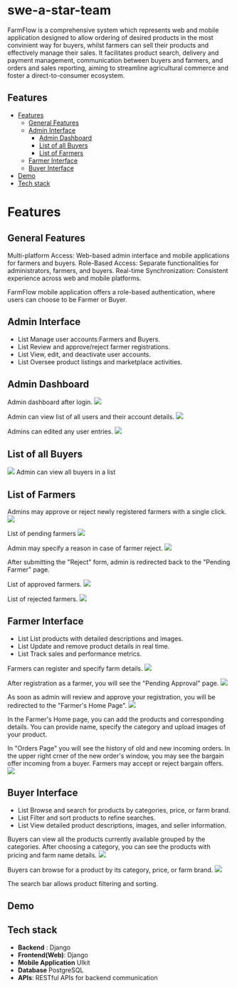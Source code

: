 # swe-a-star-team

FarmFlow is a comprehensive system which represents web and mobile application designed to allow ordering of desired products in the most convinient way for buyers, whilst farmers can sell their products and effectively manage their sales. It facilitates product search, delivery and payment management, communication between buyers and farmers, and orders and sales reporting, aiming to streamline agricultural commerce and foster a direct-to-consumer ecosystem.

## Features

- [Features](#features)
  - [General Features](#General-features)
  - [Admin Interface](#Admin-intergace)
    - [Admin Dashboard](#Admin-dashboard)
    - [List of all Buyers](#List-of-all-buyers)
    - [List of Farmers](#List-of-farmers)
  - [Farmer Interface](#Farmer-interface)
  - [Buyer Interface](#Buyer-interface)
- [Demo](#demo)
- [Tech stack](#tech-stack)
  
# Features
## General Features
Multi-platform Access: Web-based admin interface and mobile applications for farmers and buyers.
Role-Based Access: Separate functionalities for administrators, farmers, and buyers.
Real-time Synchronization: Consistent experience across web and mobile platforms.

FarmFlow mobile application offers a role-based authentication, where users can choose to be Farmer or Buyer.

## Admin Interface
* List Manage user accounts:Farmers and Buyers.
* List Review and approve/reject farmer registrations.
* List View, edit, and deactivate user accounts.
* List Oversee product listings and marketplace activities.

## Admin Dashboard

Admin dashboard after login.
![](/assets/admin_dashboard.jpeg)

Admin can view list of all users and their account details.
![](/assets/admin_users_list.jpeg)

Admins can edited any user entries.
![](/assets/admin_editjpeg)

## List of all Buyers

![](/assets/admin_buyers_list.jpeg)
Admin can view all buyers in a list

## List of Farmers

Admins may approve or reject newly registered farmers with a single click.
![](/assets/farmers-reject.jpeg)

List of pending farmers
![](/assets/pending_farmers_list.png)

Admin may specify a reason in case of farmer reject.
![](/assets/reject_resoning.png)

After submitting the "Reject" form, admin is redirected back to the "Pending Farmer" page.

List of approved farmers.
![](/assets/approved_farmer_list.png)

List of rejected farmers.
![](/assets/rejected_farmer_list.png)

## Farmer Interface

* List List products with detailed descriptions and images.
* List Update and remove product details in real time.
* List Track sales and performance metrics.

Farmers can register and specify farm details.
![](/assets/Farmer-Registration2.png)

After registration as a farmer, you will see the "Pending Approval" page.
![](/assets/Pending-Approval-Page.png)

As soon as admin will review and approve your registration, you will be redirected to the "Farmer's Home Page".
![](/assets/approved_farmer_list.png)

In the Farmer's Home page, you can add the products and corresponding details. You can provide name, specify the category and upload images of your product.

In "Orders Page" you will see the history of old and new incoming orders. In the upper right crner of the new order's window, you may see the bargain offer incoming from a buyer. Farmers may accept or reject bargain offers.
![](/assets/Orders-Page.png)

## Buyer Interface

* List Browse and search for products by categories, price, or farm brand.
* List Filter and sort products to refine searches.
* List View detailed product descriptions, images, and seller information.

Buyers can view all the products currently available grouped by the categories. After choosing a category, you can see the products with pricing and farm name details.
![](/assets/Buyer-Home-Page.png)

Buyers can browse for a product by its category, price, or farm brand.
![](/assets/Search-Barpng)

The search bar allows product filtering and sorting.

## Demo



## Tech stack

- **Backend** : Django
- **Frontend(Web)**: Django 
- **Mobile Application** UIkit
- **Database** PostgreSQL
- **APIs**: RESTful APIs for backend communication

